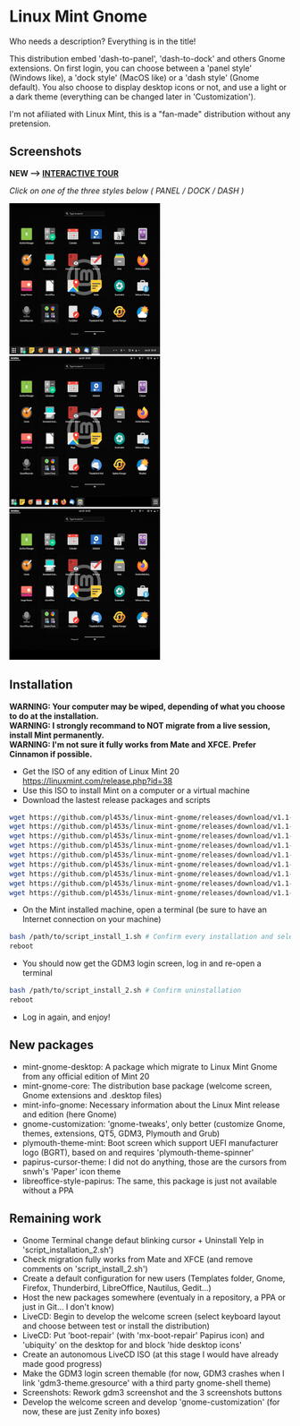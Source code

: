 # Linux Mint Gnome
Who needs a description? Everything is in the title!

This distribution embed 'dash-to-panel', 'dash-to-dock' and others Gnome extensions.
On first login, you can choose between a 'panel style' (Windows like), a 'dock style' (MacOS like) or a 'dash style' (Gnome default).
You also choose to display desktop icons or not, and use a light or a dark theme (everything can be changed later in 'Customization').

I'm not afiliated with Linux Mint, this is a "fan-made" distribution without any pretension.

## Screenshots

**NEW --> [INTERACTIVE TOUR](https://github.com/pl453s/linux-mint-gnome/blob/main/tour/tour.md)**

*Click on one of the three styles below ( PANEL / DOCK / DASH )*

[![Panel style](img/panel.png)](https://github.com/pl453s/linux-mint-gnome/blob/main/tour/panel.md)
[![Dock style](img/dock.png)](https://github.com/pl453s/linux-mint-gnome/blob/main/tour/dock.md)
[![Dash style](img/dash.png)](https://github.com/pl453s/linux-mint-gnome/blob/main/tour/dash.md)

## Installation

**WARNING: Your computer may be wiped, depending of what you choose to do at the installation.**  
**WARNING: I strongly recommand to NOT migrate from a live session, install Mint permanently.**  
**WARNING: I'm not sure it fully works from Mate and XFCE. Prefer Cinnamon if possible.**  
- Get the ISO of any edition of Linux Mint 20 https://linuxmint.com/release.php?id=38
- Use this ISO to install Mint on a computer or a virtual machine
- Download the lastest release packages and scripts
```bash
wget https://github.com/pl453s/linux-mint-gnome/releases/download/v1.1-mint20/mint-gnome-desktop.deb
wget https://github.com/pl453s/linux-mint-gnome/releases/download/v1.1-mint20/mint-gnome-core.deb
wget https://github.com/pl453s/linux-mint-gnome/releases/download/v1.1-mint20/mint-info-gnome.deb
wget https://github.com/pl453s/linux-mint-gnome/releases/download/v1.1-mint20/gnome-customization.deb
wget https://github.com/pl453s/linux-mint-gnome/releases/download/v1.1-mint20/plymouth-theme-mint.deb
wget https://github.com/pl453s/linux-mint-gnome/releases/download/v1.1-mint20/papirus-cursor-theme.deb
wget https://github.com/pl453s/linux-mint-gnome/releases/download/v1.1-mint20/libreoffice-style-papirus.deb
wget https://github.com/pl453s/linux-mint-gnome/releases/download/v1.1-mint20/script_install_1.sh
wget https://github.com/pl453s/linux-mint-gnome/releases/download/v1.1-mint20/script_install_2.sh
```
- On the Mint installed machine, open a terminal (be sure to have an Internet connection on your machine)
```bash
bash /path/to/script_install_1.sh # Confirm every installation and select 'gdm3' instead of 'lightdm'
reboot
```
- You should now get the GDM3 login screen, log in and re-open a terminal
```bash
bash /path/to/script_install_2.sh # Confirm uninstallation
reboot
```
- Log in again, and enjoy!

## New packages

- mint-gnome-desktop: A package which migrate to Linux Mint Gnome from any official edition of Mint 20
- mint-gnome-core: The distribution base package (welcome screen, Gnome extensions and .desktop files)
- mint-info-gnome: Necessary information about the Linux Mint release and edition (here Gnome)
- gnome-customization: 'gnome-tweaks', only better (customize Gnome, themes, extensions, QT5, GDM3, Plymouth and Grub)
- plymouth-theme-mint: Boot screen which support UEFI manufacturer logo (BGRT), based on and requires 'plymouth-theme-spinner'
- papirus-cursor-theme: I did not do anything, those are the cursors from snwh's 'Paper' icon theme
- libreoffice-style-papirus: The same, this package is just not available without a PPA

## Remaining work

- Gnome Terminal change defaut blinking cursor + Uninstall Yelp in 'script_installation_2.sh')
- Check migration fully works from Mate and XFCE (and remove comments on 'script_install_2.sh')
- Create a default configuration for new users (Templates folder, Gnome, Firefox, Thunderbird, LibreOffice, Nautilus, Gedit...)
- Host the new packages somewhere (eventualy in a repository, a PPA or just in Git... I don't know)
- LiveCD: Begin to develop the welcome screen (select keyboard layout and choose between test or install the distribution)
- LiveCD: Put 'boot-repair' (with 'mx-boot-repair' Papirus icon) and 'ubiquity' on the desktop for and block 'hide desktop icons'
- Create an autonomous LiveCD ISO (at this stage I would have already made good progress)
- Make the GDM3 login screen themable (for now, GDM3 crashes when I link 'gdm3-theme.gresource' with a third party gnome-shell theme)
- Screenshots: Rework gdm3 screenshot and the 3 screenshots buttons
- Develop the welcome screen and develop 'gnome-customization' (for now, these are just Zenity info boxes)
